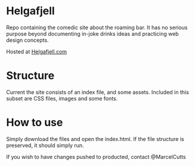 Helgafjell
==========

Repo containing the comedic site about the roaming bar. It has no serious purpose beyond documenting in-joke drinks ideas and practicing web design concepts.

Hosted at [Helgafjell.com](http://helgafjell.com)

Structure
=========

Current the site consists of an index file, and some assets. Included in this subset are CSS files, images and some fonts.


How to use
===========

Simply download the files and open the index.html. If the file structure is preserved, it should simply run.

If you wish to have changes pushed to producted, contact @MarcelCutts

